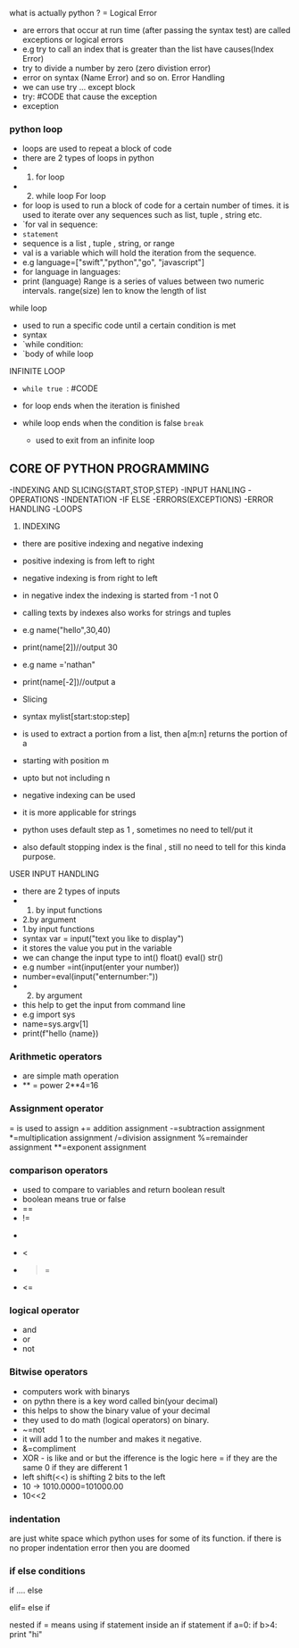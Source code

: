 what is actually python ? = 
Logical Error
 - are errors that occur at run time (after passing the syntax test) are called exceptions or logical errors 
 - e.g try to call an index that is greater than the list have causes(Index Error) 
 - try to divide a number by zero (zero divistion error)
 - error on syntax (Name Error) and so on.
 Error Handling
 - we can use try ... except block
 - try: #CODE that cause the exception
 - exception

### python loop
- loops are used to repeat a block of code
- there are 2 types of loops in python 
- 1. for loop
- 2. while loop
For loop
- for loop is used to run a block of code for a certain number of times. it is used to iterate over any sequences such as list, tuple , string etc.
- `for val in sequence:
- `statement`
- sequence is a list , tuple , string, or range
- val is a variable which will hold the iteration from the sequence.
- e.g language=["swift","python","go", "javascript"]
- for language in languages:
- print (language)
Range
is a series of values between two numeric intervals.
range(size)
len 
to know the length of list 

while loop
- used to run a specific code until a certain condition is met
- syntax
- `while condition:
- `body of while loop

INFINITE LOOP

- `while true `: #CODE 

- for loop ends when the iteration is finished
- while loop ends when the condition is false
`break`
	- used to exit from an infinite loop

CORE OF PYTHON PROGRAMMING
----------------------------------------------------------
-INDEXING AND SLICING{START,STOP,STEP}
-INPUT HANLING
-OPERATIONS
-INDENTATION
-IF ELSE
-ERRORS(EXCEPTIONS)
-ERROR HANDLING
-LOOPS

1. INDEXING
- there are positive indexing and negative indexing
- positive indexing is from left to right
- negative indexing is from right to left
- in negative index the indexing is started from -1 not 0
- calling texts by indexes also works for strings and tuples
- e.g name("hello",30,40)
- print(name[2])//output 30
- e.g name ='nathan"
- print(name[-2])//output a

- Slicing
- syntax mylist[start:stop:step]
- is used to extract a portion from a list, then a[m:n] returns the portion of a 
- starting with position m
- upto but not including n
- negative indexing can be used
- it is more applicable for strings
- python uses default step as 1 , sometimes no need to tell/put it 
- also default stopping index is the final , still no need to tell for this kinda purpose.

USER INPUT HANDLING
- there are 2 types of inputs
- 1. by input functions
- 2.by argument
- 1.by input functions
- syntax var = input("text you like to display")
- it stores the value you put in the variable
- we can change the input type to int() float() eval() str()
- e.g number =int(input(enter your number))
- number=eval(input("enternumber:"))
- 2. by argument
- this help to get the input from command line 
- e.g import sys 
- name=sys.argv[1]
- print(f"hello {name})


### Arithmetic operators
- are simple math operation
- ** = power 2**4=16
### Assignment operator
= is used to assign 
+= addition assignment
-=subtraction assignment
*=multiplication assignment
/=division assignment
%=remainder assignment
**=exponent assignment

### comparison operators
- used to compare to variables and return boolean result
- boolean means true or false
- ==
- !=
- >
- <
- >=
- <=
### logical operator
- and
- or
- not
### Bitwise operators
- computers work with binarys
- on pythn there is a key word called bin(your decimal)
- this helps to show the binary value of your decimal
- they used to do math (logical operators) on binary.
- ~=not
- it will add 1 to the number and makes it negative.
- &=compliment
- XOR - is like and or but the ifference is the logic here = if they are the same 0 if they are different 1
- left shift(<<) is shifting 2 bits to the left
- 10 -> 1010.0000=101000.00
- 10<<2
 ### indentation
 are just white space which python uses for some of its function. if there is no proper indentation error then you are doomed
### if else conditions
if .... else

elif= else if

nested if = means using if statement inside an if statement
if a=0:
 if b>4:
  print "hi"


 